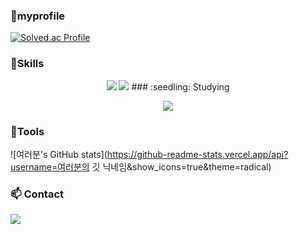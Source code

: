 ###  👏myprofile

[![Solved.ac Profile](http://mazassumnida.wtf/api/v2/generate_badge?boj=kyw0428)](https://solved.ac/kyw0428/)



###  :muscle:Skills

<p align ="center">
<img src="https://img.shields.io/badge/python-3776AB?style=flat-square&logo=python&logoColor=white" />
<img src="https://img.shields.io/badge/python-3776AB?style=flat-square&logo=python&logoColor=white" />
### :seedling: Studying
</p>
<p align ="center">
<img src="https://img.shields.io/badge/Kubernetes-326CE5?style=flat-square&logo=Kubernetes&logoColor=white" />
    

###  :hammer:Tools


<p align ="center">

![여러분's GitHub stats](https://github-readme-stats.vercel.app/api?username=여러분의 깃 닉네임&show_icons=true&theme=radical)





###  :mailbox: Contact

<a href="mailto:여러분의 지메일주소" target="_blank"><img src="https://img.shields.io/badge/Gmail-EA4335?style=flat-square&logoGmail&logoColor=white" ></a>

<!--
**tissuecat0823/tissuecat0823** is a ✨ _special_ ✨ repository because its `README.md` (this file) appears on your GitHub profile.

Here are some ideas to get you started:

- 🔭 I’m currently working on ...
- 🌱 I’m currently learning ...
- 👯 I’m looking to collaborate on ...
- 🤔 I’m looking for help with ...
- 💬 Ask me about ...
- 📫 How to reach me: ...
- 😄 Pronouns: ...
- ⚡ Fun fact: ...
-->
